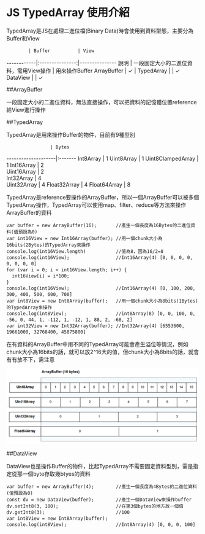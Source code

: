# JS TypedArray 使用介紹

TypedArray是JS在處理二進位檔(Binary Data)時會使用到資料型態，主要分為Buffer和View

            | Buffer          | View 
------------|:---------------:|---------------
說明         | 一段固定大小的二進位資料，需用View操作 | 用來操作Buffer 
ArrayBuffer | ✓               |
TypedArray  |                 | ✓
DataView    |                 | ✓

##ArrayBuffer

一段固定大小的二進位資料，無法直接操作，可以把資料的記憶體位置reference給View進行操作

##TypedArray

TypedArray是用來操作Buffer的物件，目前有9種型別

                    | Bytes          
--------------------|:-------
Int8Array           | 1
Uint8Array          | 1 
Uint8ClampedArray   | 1 
Int16Array          | 2       
Uint16Array         | 2       
Int32Array          | 4       
Uint32Array         | 4
Float32Array        | 4
Float64Array        | 8

TypedArray是reference要操作的ArrayBuffer，所以一個ArrayBuffer可以被多個TypedArray操作，TypedArray可以使用map、filter、reduce等方法來操作ArrayBuffer的資料

```
var buffer = new ArrayBuffer(16);       //產生一個長度為16Bytes的二進位資料(值預設為0)
var int16View = new Int16Array(buffer); //用一個chunk大小為16bits(2Bytes)的TypedArray來操作
console.log(int16View.length)           //值為8，因為16/2=8
console.log(int16View);                 //Int16Array(4) [0, 0, 0, 0, 0, 0, 0, 0]
for (var i = 0; i < int16View.length; i++) {
  int16View[i] = i*100;
}
console.log(int16View);                 //Int16Array(4) [0, 100, 200, 300, 400, 500, 600, 700]
var int8View = new Int8Array(buffer);   //用一個chunk大小為8bits(1Bytes)的TypedArray來操作
console.log(int8View);                  //int8Array(8) [0, 0, 100, 0, -56, 0, 44, 1, -112, 1, -12, 1, 88, 2, -68, 2]
var int32View = new Int32Array(buffer); //Int32Array(4) [6553600, 19661000, 32768400, 45875800]

```
在有資料的ArrayBuffer中用不同的TypedArray可能會產生溢位等情況，例如chunk大小為16bits的話，就可以放2^16大的值，但chunk大小為8bits的話，就會有有放不下，需注意

![ArrayBuffer](https://github.com/ninolin/note/blob/master/JavaScript/images/ArrayBuffer.png)

##DataView

DataView也是操作Buffer的物件，比起TypedArray不需要固定資料型別，需是指定從那一個byte存取幾btyes的資料
```
var buffer = new ArrayBuffer(4);        //產生一個長度為4Bytes的二進位資料(值預設為0)
const dv = new DataView(buffer);        //產生一個DataView來操作buffer
dv.setInt8(3, 100);                     //在第3個bytes的地方放一個值
dv.getInt8(3);                          //100
var int8View = new Int8Array(buffer);
console.log(int8View);                  //Int8Array(4) [0, 0, 0, 100]
```
